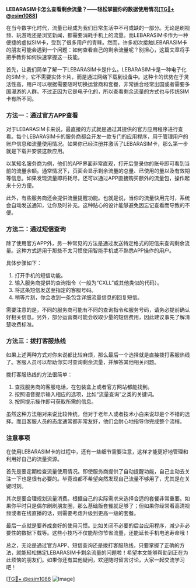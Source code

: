 **LEBARASIM卡怎么查看剩余流量？——轻松掌握你的数据使用情况[[TG💪+ @esim1088](https://t.me/s/esim1088)]**

在当今数字化时代，流量已经成为我们日常生活中不可或缺的一部分。无论是刷视频、玩游戏还是浏览新闻，都需要消耗手机上的流量。而LEBARASIM卡作为一种便捷的虚拟SIM卡，受到了很多用户的青睐。然而，许多初次接触LEBARASIM卡的朋友可能会遇到一个问题：如何查看自己的剩余流量呢？别担心，这篇文章将手把手教你如何快速掌握这一技能。

首先，让我们简单了解一下LEBARASIM卡是什么。LEBARASIM卡是一种电子化的SIM卡，它不需要实体卡片，而是通过网络下载到设备中。这种卡的优势在于灵活性高，用户可以根据需要随时切换运营商和套餐，非常适合经常出国或者需要多国漫游的人群。不过正因为它是电子化的，所以查看剩余流量的方式也与传统SIM卡有所不同。

### 方法一：通过官方APP查看

对于LEBARASIM卡来说，最直接的方式就是通过其提供的官方应用程序进行查看。每个LEBARASIM卡的服务商都会开发一款专门的应用程序，用于管理用户的账户信息和流量使用情况。如果你已经注册并激活了LEBARASIM卡，那么第一步就是下载并安装这款应用。

以某知名服务商为例，他们的APP界面非常直观，打开后登录你的账号即可看到当前的流量余额。通常情况下，页面会显示剩余流量的总量、已使用的量以及有效期等信息。如果发现流量即将耗尽，还可以通过APP直接购买额外的流量包，操作起来十分方便。

此外，有些服务商还会提供流量提醒功能。也就是说，当你的流量快用完时，系统会自动发送通知，让你及时补充。这种贴心的设计能够避免因忘记查看而导致的不便。

### 方法二：通过短信查询

除了使用官方APP外，另一种常见的方法是通过发送特定格式的短信来查询剩余流量。这种方式适用于那些不太习惯使用智能手机或不熟悉APP操作的用户。

具体步骤如下：
1. 打开手机的短信功能。
2. 输入服务商提供的查询指令（一般为“CXLL”或其他类似的代码）。
3. 将这条短信发送至指定的客服号码。
4. 稍等片刻，你会收到一条包含详细流量信息的回复短信。

需要注意的是，不同的服务商可能有不同的查询指令和服务号码，请务必提前确认好相关信息。另外，部分运营商可能会收取少量的短信费用，因此建议事先了解清楚收费标准。

### 方法三：拨打客服热线

如果上述两种方式对你来说都比较麻烦，那么最后一个选择就是直接拨打客服热线了。客服人员可以帮助你实时查询剩余流量，并解答其他相关问题。

拨打客服热线的方法很简单：
1. 查找服务商的客服电话，在包装盒上或者官方网站都能找到。
2. 按照语音提示输入相应的选项，比如“流量查询”之类的关键词。
3. 按照提示操作即可获取所需的信息。

虽然这种方法相对来说比较传统，但对于老年人或者技术小白来说却是个不错的选择。而且客服人员的态度通常都非常友好，他们会耐心地指导你完成整个流程。

### 注意事项

在使用LEBARASIM卡的过程中，还有一些细节需要注意，这样才能更好地管理和利用好自己的流量资源。

首先是要定期检查流量使用情况。即使服务商提供了自动提醒功能，自己主动去关注一下也是很有必要的。毕竟谁都不希望突然发现自己流量不够用了，尤其是在关键时刻。

其次是要合理规划流量消费。根据自己的实际需求来选择合适的套餐非常重要。如果你平时只是偶尔刷刷朋友圈，那么基础版套餐就足够了；但如果你经常看高清视频或者在线直播的话，则需要考虑升级到更高一级的套餐。

最后一点就是要养成良好的使用习惯。比如关闭不必要的后台应用程序，减少非必要性的数据下载等。这些小技巧不仅能帮你节省流量，还能延长手机电池寿命哦！

总之，无论是通过官方APP、短信查询还是拨打客服热线，只要掌握了正确的方法，就能轻松搞定LEBARASIM卡剩余流量的问题啦！希望本文能够帮助到正在为此烦恼的朋友们。如果你还有其他疑问，欢迎随时留言讨论，大家一起交流学习吧！

[[TG💪+ @esim1088](https://t.me/s/esim1088) ![Image](https://i.postimg.cc/4NQfJmqS/Snipaste-2025-05-13-00-14-12.png)]